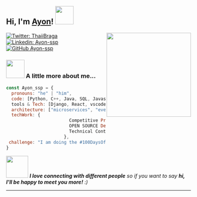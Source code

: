 <h2> Hi, I'm <a href='https://linktr.ee/AYON_SSP' target="_blank">Ayon</a>! <img src="https://octodex.github.com/images/Terracottocat_Single.png" width="50"></h2>
<!-- <img align='right' src="https://octodex.github.com/images/baracktocat.jpg" width="230"> -->
<img align='right' src="https://octodex.github.com/images/Fintechtocat.png" width="230">

[![Twitter: ThaiiBraga](https://img.shields.io/twitter/follow/AyonSsp?style=social)](https://twitter.com/AyonSsp)
[![Linkedin: Ayon-ssp](https://img.shields.io/badge/-Ayonssp-blue?style=flat-square&logo=Linkedin&logoColor=white&link=https://www.linkedin.com/in/ayon-ssp/)](https://www.linkedin.com/in/ayon-ssp/)
[![GitHub Ayon-ssp](https://img.shields.io/github/followers/Ayon-ssp?label=follow&style=social)](https://github.com/Thaiane)


### <img src="https://media.giphy.com/media/VgCDAzcKvsR6OM0uWg/giphy.gif" width="50"> A little more about me...

```javascript
const Ayon_ssp = {
  pronouns: "he" | "him",
  code: [Python, C++, Java, SQL, Javascript, Typescript, HTML, CSS, PHP],
  tools & Tech: [Django, React, vscode, Node, PostgreSQL, Docker, Linux, Git],
  architecture: ["microservices", "event-driven", "design system pattern"],
  techWork: {
                        Competitive Programming: "Solving Problems",
                        OPEN SOURCE Dev : "RandomCoderOrg",
                        Technical Content Writer: "GeeksForGeeks"
                      },
 challenge: "I am doing the #100DaysOfCode challenge focused on Django, Django REST api, React and DSA"
}
```

<img src="https://media.giphy.com/media/LnQjpWaON8nhr21vNW/giphy.gif" width="60"> <em><b>I love connecting with different people</b> so if you want to say <b>hi, I'll be happy to meet you more!</b> :)</em>

---